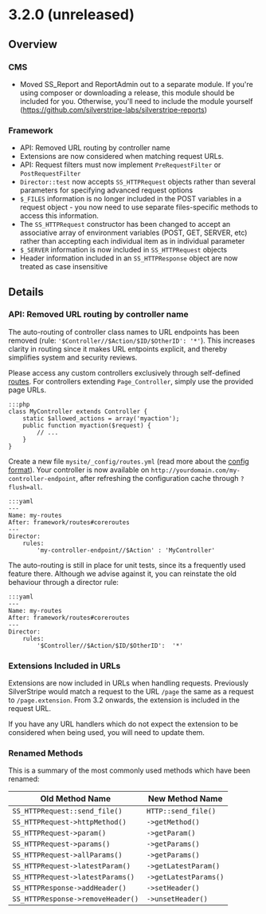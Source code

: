# 3.2.0 (unreleased)

## Overview

### CMS

 * Moved SS_Report and ReportAdmin out to a separate module. If you're using
composer or downloading a release, this module should be included for you.
Otherwise, you'll need to include the module yourself 
(https://github.com/silverstripe-labs/silverstripe-reports)

### Framework

 * API: Removed URL routing by controller name
 * Extensions are now considered when matching request URLs.
 * API: Request filters must now implement `PreRequestFilter` or `PostRequestFilter`
 * `Director::test` now accepts `SS_HTTPRequest` objects rather than several parameters for
   specifying advanced request options
 * `$_FILES` information is no longer included in the POST variables in a request object - you now
   need to use separate files-specific methods to access this information.
 * The `SS_HTTPRequest` constructor has been changed to accept an associative array of environment
   variables (POST, GET, SERVER, etc) rather than accepting each individual item as in individual
   parameter
 * `$_SERVER` information is now included in `SS_HTTPRequest` objects
 * Header information included in an `SS_HTTPResponse` object are now treated as case insensitive

## Details

### API: Removed URL routing by controller name

The auto-routing of controller class names to URL endpoints
has been removed (rule: `'$Controller//$Action/$ID/$OtherID': '*'`).
This increases clarity in routing since it makes URL entpoints explicit,
and thereby simplifies system and security reviews.

Please access any custom controllers exclusively through self-defined
[routes](/reference/director). For controllers extending `Page_Controller`,
simply use the provided page URLs.

	:::php
	class MyController extends Controller {
		static $allowed_actions = array('myaction');
		public function myaction($request) {
			// ...
		}
	}

Create a new file `mysite/_config/routes.yml` 
(read more about the [config format](/topics/configuration)).
Your controller is now available on `http://yourdomain.com/my-controller-endpoint`,
after refreshing the configuration cache through `?flush=all`.

	:::yaml
	---
	Name: my-routes
	After: framework/routes#coreroutes
	---
	Director:
  		rules:
    		'my-controller-endpoint//$Action' : 'MyController'


The auto-routing is still in place for unit tests,
since its a frequently used feature there. Although we advise against it,
you can reinstate the old behaviour through a director rule:

	:::yaml
	---
	Name: my-routes
	After: framework/routes#coreroutes
	---
	Director:
  		rules:
    		'$Controller//$Action/$ID/$OtherID':  '*'

### Extensions Included in URLs

Extensions are now included in URLs when handling requests. Previously SilverStripe would match
a request to the URL `/page` the same as a request to `/page.extension`. From 3.2 onwards, the
extension is included in the request URL.

If you have any URL handlers which do not expect the extension to be considered when being used,
you will need to update them.

### Renamed Methods

This is a summary of the most commonly used methods which have been renamed:

Old Method Name                    | New Method Name
---------------------------------- | ---------------
`SS_HTTPRequest::send_file()`      | `HTTP::send_file()`
`SS_HTTPRequest->httpMethod()`     | `->getMethod()`
`SS_HTTPRequest->param()`          | `->getParam()`
`SS_HTTPRequest->params()`         | `->getParams()`
`SS_HTTPRequest->allParams()`      | `->getParams()`
`SS_HTTPRequest->latestParam()`    | `->getLatestParam()`
`SS_HTTPRequest->latestParams()`   | `->getLatestParams()`
`SS_HTTPResponse->addHeader()`     | `->setHeader()`
`SS_HTTPResponse->removeHeader()`  | `->unsetHeader()`
